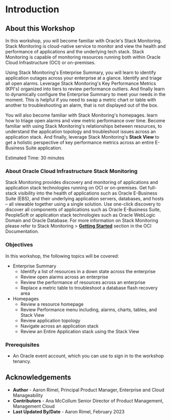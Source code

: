 # Introduction

## About this Workshop

In this workshop, you will become familiar with Oracle's Stack Monitoring. Stack Monitoring is cloud-native service to monitor and view the health and performance of applications and the underlying tech stack. Stack Monitoring is capable of monitoring resources running both within Oracle Cloud Infrastructure (OCI) or on-premises.

Using Stack Monitoring's Enterprise Summary, you will learn to identify application outages across your enterprise at a glance. Identify and triage all open alarms. Leverage Stack Monitoring's Key Performance Metrics (KPI's) organized into tiers to review performance outliers. And finally learn to dynamically configure the Enterprise Summary to meet your needs in the moment. This is helpful if you need to swap a metric chart or table with another to troubleshooting an alarm, that is not displayed out of the box.

You will also become familiar with Stack Monitoring's homepages. learn how to triage open alarms and view metric performance over time. Become familiar with using Stack Monitoring's relationships between resources, to understand the application topology and troubleshoot issues across an application stack. And finally, leverage Stack Monitoring's **Stack View** to get a holistic perspective of key performance metrics across an entire E-Business Suite application.

Estimated Time: 30 minutes

### About Oracle Cloud Infrastructure Stack Monitoring

Stack Monitoring provides discovery and monitoring of applications and application stack technologies running on OCI or on-premises. Get full-stack visibility into the health of applications such as Oracle E-Business Suite (EBS), and their underlying application servers, databases, and hosts – all viewable together using a single solution. Use one-click discovery to discover all components of applications such as Oracle E-Business Suite, PeopleSoft or application stack technologies such as Oracle WebLogic Domain and Oracle Database.  For more information on Stack Monitoring please refer to Stack Monitoring > **[Getting Started](https://docs.oracle.com/en-us/iaas/stack-monitoring/index.html)** section in the OCI Documentation.


### Objectives

In this workshop, the following topics will be covered:
* Enterprise Summary
  - Identify a list of resources in a down state across the enterprise
  - Review open alarms across an enterprise
  - Review the performance of resources across an enterprise
  - Replace a metric table to troubleshoot a database flash recovery area
* Homepages
  - Review a resource homepage
  - Review Performance menu including, alarms, charts, tables, and Stack View
  - Review application topology
  - Navigate across an application stack
  - Review an Entire Application stack using the Stack View

### Prerequisites

* An Oracle event account, which you can use to sign in to the workshop tenancy.

## Acknowledgements

- **Author** - Aaron Rimel, Principal Product Manager, Enterprise and Cloud Manageability
- **Contributors** - Ana McCollum Senior Director of Product Management, Management Cloud
- **Last Updated By/Date** - Aaron Rimel, February 2023
